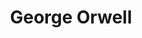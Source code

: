 ---
title: "George Orwell"
cc-type: person
hashtag: george-orwell
tags:
  - writer
  - Human Being
---